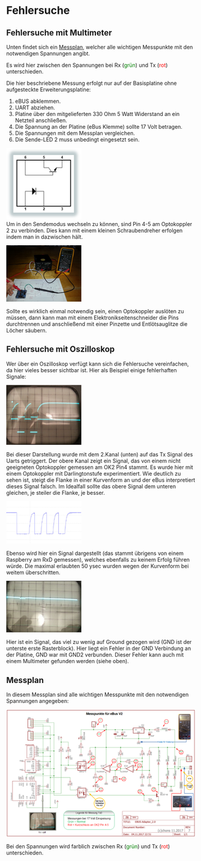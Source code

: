 # Fehlersuche


## Fehlersuche mit Multimeter

Unten findet sich ein [Messplan](#Messplan), welcher alle wichtigen Messpunkte mit den notwendigen Spannungen angibt.

Es wird hier zwischen den Spannungen bei Rx (<span style="color:green">grün</span>) und Tx (<span style="color:red">rot</span>) unterschieden.

Die hier beschriebene Messung erfolgt nur auf der Basisplatine ohne aufgesteckte Erweiterungsplatine:

1. eBUS abklemmen.
2. UART abziehen.
3. Platine über den mitgelieferten 330 Ohm 5 Watt Widerstand an ein Netzteil anschließen.
4. Die Spannung an der Platine (eBus Klemme) sollte 17 Volt betragen.
5. Die Spannungen mit dem Messplan vergleichen.
6. Die Sende-LED 2 muss unbedingt eingesetzt sein.


[<img src="optocoupler.png" width="200" alt="optocoupler" title="OK2">](optocoupler.png)  
Um in den Sendemodus wechseln zu können, sind Pin 4-5 am Optokoppler 2 zu verbinden.
Dies kann mit einem kleinen Schraubendreher erfolgen indem man in dazwischen hält.

[<img src="base-measuring.jpg" width="200" alt="multimeter" title="Messung mit Multimeter">](base-measuring.jpg)

Sollte es wirklich einmal notwendig sein, einen Optokoppler auslöten zu müssen, dann kann man mit einem Elektronikseitenschneider
die Pins durchtrennen und anschließend mit einer Pinzette und Entlötsauglitze die Löcher säubern.


## Fehlersuche mit Oszilloskop

Wer über ein Oszilloskop verfügt kann sich die Fehlersuche vereinfachen, da hier vieles besser sichtbar ist.
Hier als Beispiel einige fehlerhaften Signale:

[<img src="base-measure-oszi-bad.png" width="200" alt="bad TX" title="schlechtes TX">](base-measure-oszi-bad.png)

Bei dieser Darstellung wurde mit dem 2.Kanal (unten) auf das Tx Signal des Uarts getriggert.
Der obere Kanal zeigt ein Signal, das von einem nicht geeigneten Optokoppler gemessen am OK2 Pin4 stammt.
Es wurde hier mit einem Optokoppler mit Darlingtonstufe experimentiert.
Wie deutlich zu sehen ist, steigt die Flanke in einer Kurvenform an und der eBus interpretiert dieses Signal falsch.
Im Idealfall sollte das obere Signal dem unteren gleichen, je steiler die Flanke, je besser.

[<img src="base-measure-wave.png" width="200" alt="bad RX" title="schlechtes RX">](base-measure-wave.png)

Ebenso wird hier ein Signal dargestellt (das stammt übrigens von einem Raspberry am RxD gemessen), welches ebenfalls zu keinem Erfolg führen würde.
Die maximal erlaubten 50 ysec wurden wegen der Kurvenform bei weitem überschritten.

[<img src="base-measure-oszi-bad2.jpg" width="200" alt="bad TX 2" title="schlechtes RX">](base-measure-oszi-bad2.jpg)

Hier ist ein Signal, das viel zu wenig auf Ground gezogen wird (GND ist der unterste erste Rasterblock).
Hier liegt ein Fehler in der GND Verbindung an der Platine, GND war mit GND2 verbunden.
Dieser Fehler kann auch mit einem Multimeter gefunden werden (siehe oben).


## Messplan

In diesem Messplan sind alle wichtigen Messpunkte mit den notwendigen Spannungen angegeben:

[<img src="base-measure-values.png" width="800" alt="measure plan" title="Messplan">](base-measure-values.png)

Bei den Spannungen wird farblich zwischen Rx (<span style="color:green">grün</span>) und Tx (<span style="color:red">rot</span>) unterschieden.
